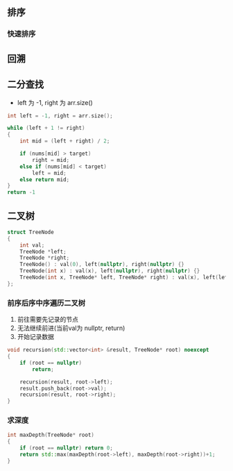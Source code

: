 ## 排序
### 快速排序
## 回溯
## 二分查找
* left 为 -1, right 为 arr.size()
```cc
int left = -1, right = arr.size();

while (left + 1 != right)
{
    int mid = (left + right) / 2;

    if (nums[mid] > target)
        right = mid;
    else if (nums[mid] < target)
        left = mid;
    else return mid;
}
return -1
```
## 二叉树
```cc
struct TreeNode
{
    int val;
    TreeNode *left;
    TreeNode *right;
    TreeNode() : val(0), left(nullptr), right(nullptr) {}
    TreeNode(int x) : val(x), left(nullptr), right(nullptr) {}
    TreeNode(int x, TreeNode* left, TreeNode* right) : val(x), left(left), right(right) {}
};
```
### 前序后序中序遍历二叉树
1. 前往需要先记录的节点
2. 无法继续前进(当前val为 nullptr, return)
3. 开始记录数据

```cc
void recursion(std::vector<int> &result, TreeNode* root) noexcept
{
    if (root == nullptr)
        return;

    recursion(result, root->left);
    result.push_back(root->val);
    recursion(result, root->right);
}
```
### 求深度
```cc
int maxDepth(TreeNode* root) 
{
    if (root == nullptr) return 0;
    return std::max(maxDepth(root->left), maxDepth(root->right))+1;
}
```


